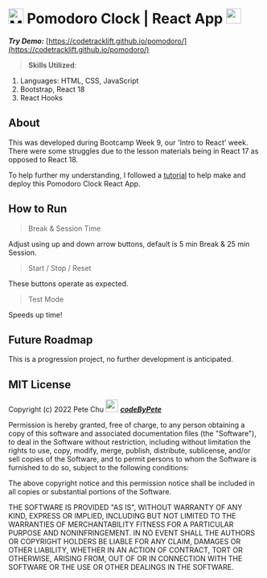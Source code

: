 # <img src='https://codetracklift.github.io/codeTrackLift/logos/mitxPro_logoStacked.jpg' alt='MIT xPro logo' width='30'> Pomodoro Clock | React App <img src='./public/favicon.ico' height='30'> 

 ***Try Demo:*** [https://codetracklift.github.io/pomodoro/](https://codetracklift.github.io/pomodoro/)

>**Skills Utilized**:
<ol>
    <li>Languages: HTML, CSS, JavaScript</li>
    <li>Bootstrap, React 18</li>
    <li>React Hooks</li>
</ol>

## About
This was developed during Bootcamp Week 9, our 'Intro to React' week.  There were some struggles due to the lesson materials being in React 17 as opposed to React 18.  

To help further my understanding, I followed a [tutorial](https://youtu.be/8khA0nJzh8A) to help make and deploy this Pomodoro Clock React App.

## How to Run
>Break & Session Time

Adjust using up and down arrow buttons, default is 5 min Break & 25 min Session.

>Start / Stop / Reset

These buttons operate as expected.

>Test Mode

Speeds up time!

## Future Roadmap
This is a progression project, no further development is anticipated.

## MIT License

Copyright (c) 2022 Pete Chu <img src='https://codetracklift.github.io/codeTrackLift/logos/giphyPharma2Code.gif' alt='codeByPete logo' width='25'> ***[codeByPete](https://www.codebypete.com/)***

Permission is hereby granted, free of charge, to any person obtaining a copy of this software and associated documentation files (the "Software"), to deal in the Software without restriction, including without limitation the rights to use, copy, modify, merge, publish, distribute, sublicense, and/or sell copies of the Software, and to permit persons to whom the Software is furnished to do so, subject to the following conditions:

The above copyright notice and this permission notice shall be included in all copies or substantial portions of the Software.

THE SOFTWARE IS PROVIDED "AS IS", WITHOUT WARRANTY OF ANY KIND, EXPRESS OR IMPLIED, INCLUDING BUT NOT LIMITED TO THE WARRANTIES OF MERCHANTABILITY FITNESS FOR A PARTICULAR PURPOSE AND NONINFRINGEMENT. IN NO EVENT SHALL THE AUTHORS OR COPYRIGHT HOLDERS BE LIABLE FOR ANY CLAIM, DAMAGES OR OTHER LIABILITY, WHETHER IN AN ACTION OF CONTRACT, TORT OR OTHERWISE, ARISING FROM, OUT OF OR IN CONNECTION WITH THE SOFTWARE OR THE USE OR OTHER DEALINGS IN THE SOFTWARE.